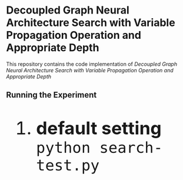 # Decoupled Graph Neural Architecture Search with Variable Propagation Operation and Appropriate Depth

This repository contains the code implementation of <em>Decoupled Graph Neural Architecture Search with Variable Propagation Operation and Appropriate Depth</em>

## Running the Experiment
<font size=9>
<ol>
  <li><strong>default setting</strong></li>
  <code>python search-test.py                       </code>
 </ol>
